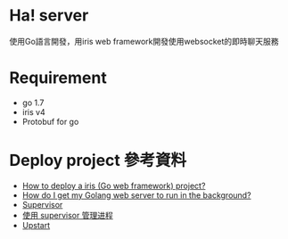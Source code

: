 # Ha! server

使用Go語言開發，用iris web framework開發使用websocket的即時聊天服務

# Requirement
  - go 1.7
  - iris v4
  - Protobuf for go

# Deploy project 參考資料
* [How to deploy a iris (Go web framework) project?](http://stackoverflow.com/questions/38583853/how-to-deploy-a-iris-go-web-framework-project)
* [How do I get my Golang web server to run in the background?](http://stackoverflow.com/questions/12486691/how-do-i-get-my-golang-web-server-to-run-in-the-background)
* [Supervisor](http://supervisord.org)
* [使用 supervisor 管理进程](http://liyangliang.me/posts/2015/06/using-supervisor/)
* [Upstart](http://upstart.ubuntu.com)